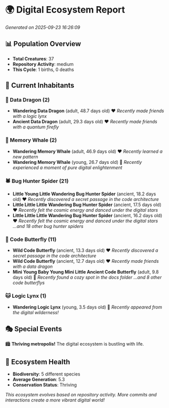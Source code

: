 # 🌍 Digital Ecosystem Report
*Generated on 2025-09-23 16:26:09*

## 📊 Population Overview
- **Total Creatures**: 37
- **Repository Activity**: medium
- **This Cycle**: 1 births, 0 deaths

## 👥 Current Inhabitants

### 🐉 Data Dragon (2)
- **Wandering Data Dragon** (adult, 48.7 days old) ❤️
  *Recently made friends with a logic lynx*
- **Ancient Data Dragon** (adult, 29.3 days old) ❤️
  *Recently made friends with a quantum firefly*

### 🐋 Memory Whale (2)
- **Wandering Memory Whale** (adult, 46.9 days old) ❤️
  *Recently learned a new pattern*
- **Wandering Memory Whale** (young, 26.7 days old) 💚
  *Recently experienced a moment of pure digital enlightenment*

### 🕷️ Bug Hunter Spider (21)
- **Little Young Little Wandering Bug Hunter Spider** (ancient, 18.2 days old) ❤️
  *Recently discovered a secret passage in the code architecture*
- **Little Little Little Wandering Bug Hunter Spider** (ancient, 17.5 days old) ❤️
  *Recently felt the cosmic energy and danced under the digital stars*
- **Little Little Little Wandering Bug Hunter Spider** (ancient, 16.2 days old) ❤️
  *Recently felt the cosmic energy and danced under the digital stars*
  *...and 18 other bug hunter spiders*

### 🦋 Code Butterfly (11)
- **Wild Code Butterfly** (ancient, 13.3 days old) ❤️
  *Recently discovered a secret passage in the code architecture*
- **Wild Code Butterfly** (ancient, 12.7 days old) ❤️
  *Recently made friends with a data dragon*
- **Mini Young Baby Young Mini Little Ancient Code Butterfly** (adult, 9.8 days old) 💚
  *Recently found a cozy spot in the docs folder*
  *...and 8 other code butterflys*

### 🐱 Logic Lynx (1)
- **Wandering Logic Lynx** (young, 3.5 days old) 💚
  *Recently appeared from the digital wilderness!*

## 🎭 Special Events

🏙️ **Thriving metropolis!** The digital ecosystem is bustling with life.

## 🔬 Ecosystem Health
- **Biodiversity**: 5 different species
- **Average Generation**: 5.3
- **Conservation Status**: Thriving

*This ecosystem evolves based on repository activity. More commits and interactions create a more vibrant digital world!*